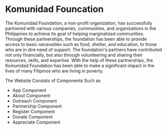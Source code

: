 # Komunidad Founcation

The Komunidad Foundation, a non-profit organization, has successfully partnered with various companies, communities, 
and organizations in the Philippines to achieve its goal of helping marginalized communities. Through these partnerships, 
the foundation has been able to provide access to basic necessities such as food, shelter, and education, to those who are in dire need of support. 
The foundation's partners have contributed not only financially, but also through volunteering and sharing their resources, skills, and expertise. 
With the help of these partnerships, the Komunidad Foundation has been able to make a significant impact in the lives of many Filipinos who are living in poverty.

The Website Consists of Components Such as 

- App Component
- About Component
- Outreach Component
- Partnership Component
- Register Component
- Donate Component
- Appreciate Component


